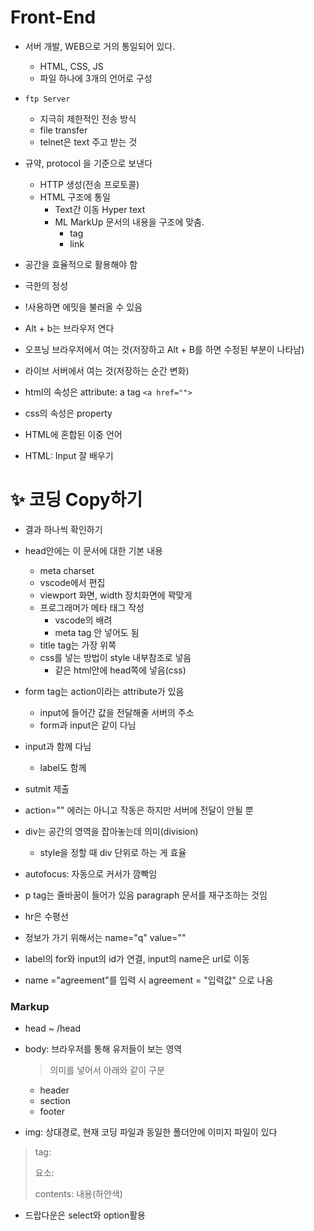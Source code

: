 # Front-End

- 서버 개발, WEB으로 거의 통일되어 있다.
  - HTML, CSS, JS
  - 파일 하나에 3개의 언어로 구성

- `ftp Server`
  - 지극히 제한적인 전송 방식
  - file transfer
  - telnet은 text 주고 받는 것

- 규약, protocol 을 기준으로 보낸다
  - HTTP 생성(전송 프로토콜)
  - HTML 구조에 통일
    - Text간 이동 Hyper text
    - ML MarkUp 문서의 내용을 구조에 맞춤.
      - tag
      - link
- 공간을 효율적으로 활용해야 함
- 극한의 정성

- !사용하면 에밋을 불러올 수 있음
- Alt + b는 브라우저 연다
- 오프닝 브라우저에서 여는 것(저장하고 Alt + B를 하면 수정된 부분이 나타남)
- 라이브 서버에서 여는 것(저장하는 순간 변화)

- html의 속성은 attribute:  a tag `<a href="">`
- css의 속성은 property
- HTML에 혼합된 이중 언어
- HTML: Input 잘 배우기



# ✨ 코딩 Copy하기

- 결과 하나씩 확인하기

- head안에는 이 문서에 대한 기본 내용
  - meta charset
  - vscode에서 편집
  - viewport 화면, width 장치화면에 꽉맞게
  - 프로그래머가 메타 태그 작성
    - vscode의 배려
    - meta tag 안 넣어도 됨
  - title tag는 가장 위쪽
  - css를 넣는 방법이 style 내부참조로 넣음
    - 같은 html안에 head쪽에 넣음(css)
- form tag는 action이라는 attribute가 있음
  - input에 들어간 값을 전달해줄 서버의 주소
  - form과 input은 같이 다님
- input과 함께 다님
  - label도 함께
- sutmit 제출
- action="" 에러는 아니고 작동은 하지만 서버에 전달이 안될 뿐
- div는 공간의 영역을 잡아놓는데 의미(division)
  - style을 정할 때 div 단위로 하는 게 효율
- autofocus: 자동으로 커서가 깜빡임
- p tag는 줄바꿈이 들어가 있음 paragraph 문서를 재구조하는 것임
- hr은 수평선
- 정보가 가기 위해서는 name="q" value=""

- label의 for와 input의 id가 연결, input의 name은 url로 이동
- name ="agreement"를 입력 시 agreement = "입력값" 으로 나옴

### Markup

- head ~ /head

- body: 브라우저를 통해 유저들이 보는 영역

  > 의미를 넣어서 아래와 같이 구분

  - header
  - section
  - footer

- img: 상대경로, 현재 코딩 파일과 동일한 폴더안에 이미지 파일이 있다

> tag: 
>
> 요소:
>
> contents: 내용(하얀색)

- 드랍다운은 select와 option활용